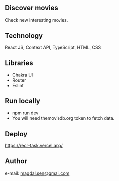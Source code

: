 ## Discover movies

Check new interesting movies.

## Technology
React JS, Context API, TypeScript, HTML, CSS

## Libraries
- Chakra UI
- Router
- Eslint

## Run locally

- npm run dev
- You will need themoviedb.org token to fetch data.

## Deploy

https://recr-task.vercel.app/

## Author

e-mail: magdal.sen@gmail.com